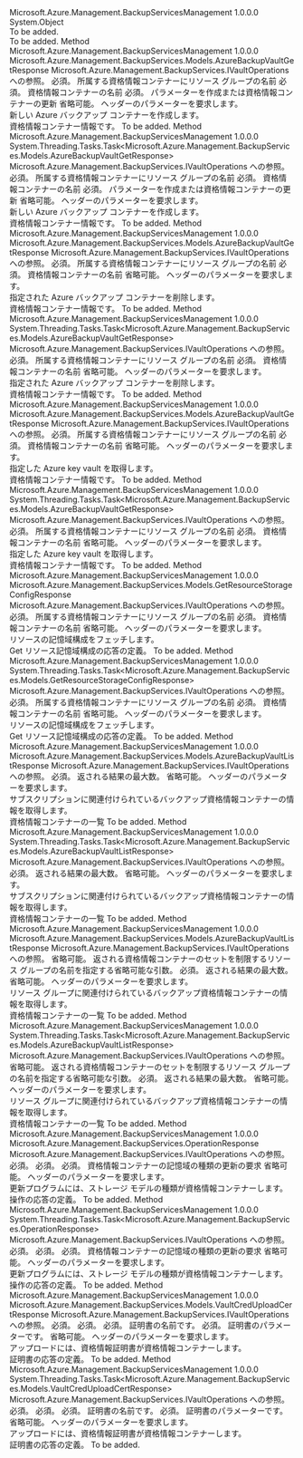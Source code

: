 <Type Name="VaultOperationsExtensions" FullName="Microsoft.Azure.Management.BackupServices.VaultOperationsExtensions">
  <TypeSignature Language="C#" Value="public static class VaultOperationsExtensions" />
  <TypeSignature Language="ILAsm" Value=".class public auto ansi abstract sealed beforefieldinit VaultOperationsExtensions extends System.Object" />
  <TypeSignature Language="DocId" Value="T:Microsoft.Azure.Management.BackupServices.VaultOperationsExtensions" />
  <TypeSignature Language="VB.NET" Value="Public Module VaultOperationsExtensions" />
  <TypeSignature Language="F#" Value="type VaultOperationsExtensions = class" />
  <AssemblyInfo>
    <AssemblyName>Microsoft.Azure.Management.BackupServicesManagement</AssemblyName>
    <AssemblyVersion>1.0.0.0</AssemblyVersion>
  </AssemblyInfo>
  <Base>
    <BaseTypeName>System.Object</BaseTypeName>
  </Base>
  <Interfaces />
  <Docs>
    <summary>To be added.</summary>
    <remarks>To be added.</remarks>
  </Docs>
  <Members>
    <Member MemberName="CreateOrUpdate">
      <MemberSignature Language="C#" Value="public static Microsoft.Azure.Management.BackupServices.Models.AzureBackupVaultGetResponse CreateOrUpdate (this Microsoft.Azure.Management.BackupServices.IVaultOperations operations, string resourceGroupName, string resourceName, Microsoft.Azure.Management.BackupServices.Models.AzureBackupVaultCreateOrUpdateParameters parameters, Microsoft.Azure.Management.BackupServices.Models.CustomRequestHeaders customRequestHeaders);" />
      <MemberSignature Language="ILAsm" Value=".method public static hidebysig class Microsoft.Azure.Management.BackupServices.Models.AzureBackupVaultGetResponse CreateOrUpdate(class Microsoft.Azure.Management.BackupServices.IVaultOperations operations, string resourceGroupName, string resourceName, class Microsoft.Azure.Management.BackupServices.Models.AzureBackupVaultCreateOrUpdateParameters parameters, class Microsoft.Azure.Management.BackupServices.Models.CustomRequestHeaders customRequestHeaders) cil managed" />
      <MemberSignature Language="DocId" Value="M:Microsoft.Azure.Management.BackupServices.VaultOperationsExtensions.CreateOrUpdate(Microsoft.Azure.Management.BackupServices.IVaultOperations,System.String,System.String,Microsoft.Azure.Management.BackupServices.Models.AzureBackupVaultCreateOrUpdateParameters,Microsoft.Azure.Management.BackupServices.Models.CustomRequestHeaders)" />
      <MemberSignature Language="F#" Value="static member CreateOrUpdate : Microsoft.Azure.Management.BackupServices.IVaultOperations * string * string * Microsoft.Azure.Management.BackupServices.Models.AzureBackupVaultCreateOrUpdateParameters * Microsoft.Azure.Management.BackupServices.Models.CustomRequestHeaders -&gt; Microsoft.Azure.Management.BackupServices.Models.AzureBackupVaultGetResponse" Usage="Microsoft.Azure.Management.BackupServices.VaultOperationsExtensions.CreateOrUpdate (operations, resourceGroupName, resourceName, parameters, customRequestHeaders)" />
      <MemberType>Method</MemberType>
      <AssemblyInfo>
        <AssemblyName>Microsoft.Azure.Management.BackupServicesManagement</AssemblyName>
        <AssemblyVersion>1.0.0.0</AssemblyVersion>
      </AssemblyInfo>
      <ReturnValue>
        <ReturnType>Microsoft.Azure.Management.BackupServices.Models.AzureBackupVaultGetResponse</ReturnType>
      </ReturnValue>
      <Parameters>
        <Parameter Name="operations" Type="Microsoft.Azure.Management.BackupServices.IVaultOperations" RefType="this" />
        <Parameter Name="resourceGroupName" Type="System.String" />
        <Parameter Name="resourceName" Type="System.String" />
        <Parameter Name="parameters" Type="Microsoft.Azure.Management.BackupServices.Models.AzureBackupVaultCreateOrUpdateParameters" />
        <Parameter Name="customRequestHeaders" Type="Microsoft.Azure.Management.BackupServices.Models.CustomRequestHeaders" />
      </Parameters>
      <Docs>
        <param name="operations">
            Microsoft.Azure.Management.BackupServices.IVaultOperations への参照。
            </param>
        <param name="resourceGroupName">
            必須。 所属する資格情報コンテナーにリソース グループの名前
            </param>
        <param name="resourceName">
            必須。 資格情報コンテナーの名前
            </param>
        <param name="parameters">
            必須。 パラメーターを作成または資格情報コンテナーの更新
            </param>
        <param name="customRequestHeaders">
            省略可能。 ヘッダーのパラメーターを要求します。
            </param>
        <summary>
            新しい Azure バックアップ コンテナーを作成します。
            </summary>
        <returns>
            資格情報コンテナー情報です。
            </returns>
        <remarks>To be added.</remarks>
      </Docs>
    </Member>
    <Member MemberName="CreateOrUpdateAsync">
      <MemberSignature Language="C#" Value="public static System.Threading.Tasks.Task&lt;Microsoft.Azure.Management.BackupServices.Models.AzureBackupVaultGetResponse&gt; CreateOrUpdateAsync (this Microsoft.Azure.Management.BackupServices.IVaultOperations operations, string resourceGroupName, string resourceName, Microsoft.Azure.Management.BackupServices.Models.AzureBackupVaultCreateOrUpdateParameters parameters, Microsoft.Azure.Management.BackupServices.Models.CustomRequestHeaders customRequestHeaders);" />
      <MemberSignature Language="ILAsm" Value=".method public static hidebysig class System.Threading.Tasks.Task`1&lt;class Microsoft.Azure.Management.BackupServices.Models.AzureBackupVaultGetResponse&gt; CreateOrUpdateAsync(class Microsoft.Azure.Management.BackupServices.IVaultOperations operations, string resourceGroupName, string resourceName, class Microsoft.Azure.Management.BackupServices.Models.AzureBackupVaultCreateOrUpdateParameters parameters, class Microsoft.Azure.Management.BackupServices.Models.CustomRequestHeaders customRequestHeaders) cil managed" />
      <MemberSignature Language="DocId" Value="M:Microsoft.Azure.Management.BackupServices.VaultOperationsExtensions.CreateOrUpdateAsync(Microsoft.Azure.Management.BackupServices.IVaultOperations,System.String,System.String,Microsoft.Azure.Management.BackupServices.Models.AzureBackupVaultCreateOrUpdateParameters,Microsoft.Azure.Management.BackupServices.Models.CustomRequestHeaders)" />
      <MemberSignature Language="F#" Value="static member CreateOrUpdateAsync : Microsoft.Azure.Management.BackupServices.IVaultOperations * string * string * Microsoft.Azure.Management.BackupServices.Models.AzureBackupVaultCreateOrUpdateParameters * Microsoft.Azure.Management.BackupServices.Models.CustomRequestHeaders -&gt; System.Threading.Tasks.Task&lt;Microsoft.Azure.Management.BackupServices.Models.AzureBackupVaultGetResponse&gt;" Usage="Microsoft.Azure.Management.BackupServices.VaultOperationsExtensions.CreateOrUpdateAsync (operations, resourceGroupName, resourceName, parameters, customRequestHeaders)" />
      <MemberType>Method</MemberType>
      <AssemblyInfo>
        <AssemblyName>Microsoft.Azure.Management.BackupServicesManagement</AssemblyName>
        <AssemblyVersion>1.0.0.0</AssemblyVersion>
      </AssemblyInfo>
      <ReturnValue>
        <ReturnType>System.Threading.Tasks.Task&lt;Microsoft.Azure.Management.BackupServices.Models.AzureBackupVaultGetResponse&gt;</ReturnType>
      </ReturnValue>
      <Parameters>
        <Parameter Name="operations" Type="Microsoft.Azure.Management.BackupServices.IVaultOperations" RefType="this" />
        <Parameter Name="resourceGroupName" Type="System.String" />
        <Parameter Name="resourceName" Type="System.String" />
        <Parameter Name="parameters" Type="Microsoft.Azure.Management.BackupServices.Models.AzureBackupVaultCreateOrUpdateParameters" />
        <Parameter Name="customRequestHeaders" Type="Microsoft.Azure.Management.BackupServices.Models.CustomRequestHeaders" />
      </Parameters>
      <Docs>
        <param name="operations">
            Microsoft.Azure.Management.BackupServices.IVaultOperations への参照。
            </param>
        <param name="resourceGroupName">
            必須。 所属する資格情報コンテナーにリソース グループの名前
            </param>
        <param name="resourceName">
            必須。 資格情報コンテナーの名前
            </param>
        <param name="parameters">
            必須。 パラメーターを作成または資格情報コンテナーの更新
            </param>
        <param name="customRequestHeaders">
            省略可能。 ヘッダーのパラメーターを要求します。
            </param>
        <summary>
            新しい Azure バックアップ コンテナーを作成します。
            </summary>
        <returns>
            資格情報コンテナー情報です。
            </returns>
        <remarks>To be added.</remarks>
      </Docs>
    </Member>
    <Member MemberName="Delete">
      <MemberSignature Language="C#" Value="public static Microsoft.Azure.Management.BackupServices.Models.AzureBackupVaultGetResponse Delete (this Microsoft.Azure.Management.BackupServices.IVaultOperations operations, string resourceGroupName, string resourceName, Microsoft.Azure.Management.BackupServices.Models.CustomRequestHeaders customRequestHeaders);" />
      <MemberSignature Language="ILAsm" Value=".method public static hidebysig class Microsoft.Azure.Management.BackupServices.Models.AzureBackupVaultGetResponse Delete(class Microsoft.Azure.Management.BackupServices.IVaultOperations operations, string resourceGroupName, string resourceName, class Microsoft.Azure.Management.BackupServices.Models.CustomRequestHeaders customRequestHeaders) cil managed" />
      <MemberSignature Language="DocId" Value="M:Microsoft.Azure.Management.BackupServices.VaultOperationsExtensions.Delete(Microsoft.Azure.Management.BackupServices.IVaultOperations,System.String,System.String,Microsoft.Azure.Management.BackupServices.Models.CustomRequestHeaders)" />
      <MemberSignature Language="F#" Value="static member Delete : Microsoft.Azure.Management.BackupServices.IVaultOperations * string * string * Microsoft.Azure.Management.BackupServices.Models.CustomRequestHeaders -&gt; Microsoft.Azure.Management.BackupServices.Models.AzureBackupVaultGetResponse" Usage="Microsoft.Azure.Management.BackupServices.VaultOperationsExtensions.Delete (operations, resourceGroupName, resourceName, customRequestHeaders)" />
      <MemberType>Method</MemberType>
      <AssemblyInfo>
        <AssemblyName>Microsoft.Azure.Management.BackupServicesManagement</AssemblyName>
        <AssemblyVersion>1.0.0.0</AssemblyVersion>
      </AssemblyInfo>
      <ReturnValue>
        <ReturnType>Microsoft.Azure.Management.BackupServices.Models.AzureBackupVaultGetResponse</ReturnType>
      </ReturnValue>
      <Parameters>
        <Parameter Name="operations" Type="Microsoft.Azure.Management.BackupServices.IVaultOperations" RefType="this" />
        <Parameter Name="resourceGroupName" Type="System.String" />
        <Parameter Name="resourceName" Type="System.String" />
        <Parameter Name="customRequestHeaders" Type="Microsoft.Azure.Management.BackupServices.Models.CustomRequestHeaders" />
      </Parameters>
      <Docs>
        <param name="operations">
            Microsoft.Azure.Management.BackupServices.IVaultOperations への参照。
            </param>
        <param name="resourceGroupName">
            必須。 所属する資格情報コンテナーにリソース グループの名前
            </param>
        <param name="resourceName">
            必須。 資格情報コンテナーの名前
            </param>
        <param name="customRequestHeaders">
            省略可能。 ヘッダーのパラメーターを要求します。
            </param>
        <summary>
            指定された Azure バックアップ コンテナーを削除します。
            </summary>
        <returns>
            資格情報コンテナー情報です。
            </returns>
        <remarks>To be added.</remarks>
      </Docs>
    </Member>
    <Member MemberName="DeleteAsync">
      <MemberSignature Language="C#" Value="public static System.Threading.Tasks.Task&lt;Microsoft.Azure.Management.BackupServices.Models.AzureBackupVaultGetResponse&gt; DeleteAsync (this Microsoft.Azure.Management.BackupServices.IVaultOperations operations, string resourceGroupName, string resourceName, Microsoft.Azure.Management.BackupServices.Models.CustomRequestHeaders customRequestHeaders);" />
      <MemberSignature Language="ILAsm" Value=".method public static hidebysig class System.Threading.Tasks.Task`1&lt;class Microsoft.Azure.Management.BackupServices.Models.AzureBackupVaultGetResponse&gt; DeleteAsync(class Microsoft.Azure.Management.BackupServices.IVaultOperations operations, string resourceGroupName, string resourceName, class Microsoft.Azure.Management.BackupServices.Models.CustomRequestHeaders customRequestHeaders) cil managed" />
      <MemberSignature Language="DocId" Value="M:Microsoft.Azure.Management.BackupServices.VaultOperationsExtensions.DeleteAsync(Microsoft.Azure.Management.BackupServices.IVaultOperations,System.String,System.String,Microsoft.Azure.Management.BackupServices.Models.CustomRequestHeaders)" />
      <MemberSignature Language="F#" Value="static member DeleteAsync : Microsoft.Azure.Management.BackupServices.IVaultOperations * string * string * Microsoft.Azure.Management.BackupServices.Models.CustomRequestHeaders -&gt; System.Threading.Tasks.Task&lt;Microsoft.Azure.Management.BackupServices.Models.AzureBackupVaultGetResponse&gt;" Usage="Microsoft.Azure.Management.BackupServices.VaultOperationsExtensions.DeleteAsync (operations, resourceGroupName, resourceName, customRequestHeaders)" />
      <MemberType>Method</MemberType>
      <AssemblyInfo>
        <AssemblyName>Microsoft.Azure.Management.BackupServicesManagement</AssemblyName>
        <AssemblyVersion>1.0.0.0</AssemblyVersion>
      </AssemblyInfo>
      <ReturnValue>
        <ReturnType>System.Threading.Tasks.Task&lt;Microsoft.Azure.Management.BackupServices.Models.AzureBackupVaultGetResponse&gt;</ReturnType>
      </ReturnValue>
      <Parameters>
        <Parameter Name="operations" Type="Microsoft.Azure.Management.BackupServices.IVaultOperations" RefType="this" />
        <Parameter Name="resourceGroupName" Type="System.String" />
        <Parameter Name="resourceName" Type="System.String" />
        <Parameter Name="customRequestHeaders" Type="Microsoft.Azure.Management.BackupServices.Models.CustomRequestHeaders" />
      </Parameters>
      <Docs>
        <param name="operations">
            Microsoft.Azure.Management.BackupServices.IVaultOperations への参照。
            </param>
        <param name="resourceGroupName">
            必須。 所属する資格情報コンテナーにリソース グループの名前
            </param>
        <param name="resourceName">
            必須。 資格情報コンテナーの名前
            </param>
        <param name="customRequestHeaders">
            省略可能。 ヘッダーのパラメーターを要求します。
            </param>
        <summary>
            指定された Azure バックアップ コンテナーを削除します。
            </summary>
        <returns>
            資格情報コンテナー情報です。
            </returns>
        <remarks>To be added.</remarks>
      </Docs>
    </Member>
    <Member MemberName="Get">
      <MemberSignature Language="C#" Value="public static Microsoft.Azure.Management.BackupServices.Models.AzureBackupVaultGetResponse Get (this Microsoft.Azure.Management.BackupServices.IVaultOperations operations, string resourceGroupName, string resourceName, Microsoft.Azure.Management.BackupServices.Models.CustomRequestHeaders customRequestHeaders);" />
      <MemberSignature Language="ILAsm" Value=".method public static hidebysig class Microsoft.Azure.Management.BackupServices.Models.AzureBackupVaultGetResponse Get(class Microsoft.Azure.Management.BackupServices.IVaultOperations operations, string resourceGroupName, string resourceName, class Microsoft.Azure.Management.BackupServices.Models.CustomRequestHeaders customRequestHeaders) cil managed" />
      <MemberSignature Language="DocId" Value="M:Microsoft.Azure.Management.BackupServices.VaultOperationsExtensions.Get(Microsoft.Azure.Management.BackupServices.IVaultOperations,System.String,System.String,Microsoft.Azure.Management.BackupServices.Models.CustomRequestHeaders)" />
      <MemberSignature Language="F#" Value="static member Get : Microsoft.Azure.Management.BackupServices.IVaultOperations * string * string * Microsoft.Azure.Management.BackupServices.Models.CustomRequestHeaders -&gt; Microsoft.Azure.Management.BackupServices.Models.AzureBackupVaultGetResponse" Usage="Microsoft.Azure.Management.BackupServices.VaultOperationsExtensions.Get (operations, resourceGroupName, resourceName, customRequestHeaders)" />
      <MemberType>Method</MemberType>
      <AssemblyInfo>
        <AssemblyName>Microsoft.Azure.Management.BackupServicesManagement</AssemblyName>
        <AssemblyVersion>1.0.0.0</AssemblyVersion>
      </AssemblyInfo>
      <ReturnValue>
        <ReturnType>Microsoft.Azure.Management.BackupServices.Models.AzureBackupVaultGetResponse</ReturnType>
      </ReturnValue>
      <Parameters>
        <Parameter Name="operations" Type="Microsoft.Azure.Management.BackupServices.IVaultOperations" RefType="this" />
        <Parameter Name="resourceGroupName" Type="System.String" />
        <Parameter Name="resourceName" Type="System.String" />
        <Parameter Name="customRequestHeaders" Type="Microsoft.Azure.Management.BackupServices.Models.CustomRequestHeaders" />
      </Parameters>
      <Docs>
        <param name="operations">
            Microsoft.Azure.Management.BackupServices.IVaultOperations への参照。
            </param>
        <param name="resourceGroupName">
            必須。 所属する資格情報コンテナーにリソース グループの名前
            </param>
        <param name="resourceName">
            必須。 資格情報コンテナーの名前
            </param>
        <param name="customRequestHeaders">
            省略可能。 ヘッダーのパラメーターを要求します。
            </param>
        <summary>
            指定した Azure key vault を取得します。
            </summary>
        <returns>
            資格情報コンテナー情報です。
            </returns>
        <remarks>To be added.</remarks>
      </Docs>
    </Member>
    <Member MemberName="GetAsync">
      <MemberSignature Language="C#" Value="public static System.Threading.Tasks.Task&lt;Microsoft.Azure.Management.BackupServices.Models.AzureBackupVaultGetResponse&gt; GetAsync (this Microsoft.Azure.Management.BackupServices.IVaultOperations operations, string resourceGroupName, string resourceName, Microsoft.Azure.Management.BackupServices.Models.CustomRequestHeaders customRequestHeaders);" />
      <MemberSignature Language="ILAsm" Value=".method public static hidebysig class System.Threading.Tasks.Task`1&lt;class Microsoft.Azure.Management.BackupServices.Models.AzureBackupVaultGetResponse&gt; GetAsync(class Microsoft.Azure.Management.BackupServices.IVaultOperations operations, string resourceGroupName, string resourceName, class Microsoft.Azure.Management.BackupServices.Models.CustomRequestHeaders customRequestHeaders) cil managed" />
      <MemberSignature Language="DocId" Value="M:Microsoft.Azure.Management.BackupServices.VaultOperationsExtensions.GetAsync(Microsoft.Azure.Management.BackupServices.IVaultOperations,System.String,System.String,Microsoft.Azure.Management.BackupServices.Models.CustomRequestHeaders)" />
      <MemberSignature Language="F#" Value="static member GetAsync : Microsoft.Azure.Management.BackupServices.IVaultOperations * string * string * Microsoft.Azure.Management.BackupServices.Models.CustomRequestHeaders -&gt; System.Threading.Tasks.Task&lt;Microsoft.Azure.Management.BackupServices.Models.AzureBackupVaultGetResponse&gt;" Usage="Microsoft.Azure.Management.BackupServices.VaultOperationsExtensions.GetAsync (operations, resourceGroupName, resourceName, customRequestHeaders)" />
      <MemberType>Method</MemberType>
      <AssemblyInfo>
        <AssemblyName>Microsoft.Azure.Management.BackupServicesManagement</AssemblyName>
        <AssemblyVersion>1.0.0.0</AssemblyVersion>
      </AssemblyInfo>
      <ReturnValue>
        <ReturnType>System.Threading.Tasks.Task&lt;Microsoft.Azure.Management.BackupServices.Models.AzureBackupVaultGetResponse&gt;</ReturnType>
      </ReturnValue>
      <Parameters>
        <Parameter Name="operations" Type="Microsoft.Azure.Management.BackupServices.IVaultOperations" RefType="this" />
        <Parameter Name="resourceGroupName" Type="System.String" />
        <Parameter Name="resourceName" Type="System.String" />
        <Parameter Name="customRequestHeaders" Type="Microsoft.Azure.Management.BackupServices.Models.CustomRequestHeaders" />
      </Parameters>
      <Docs>
        <param name="operations">
            Microsoft.Azure.Management.BackupServices.IVaultOperations への参照。
            </param>
        <param name="resourceGroupName">
            必須。 所属する資格情報コンテナーにリソース グループの名前
            </param>
        <param name="resourceName">
            必須。 資格情報コンテナーの名前
            </param>
        <param name="customRequestHeaders">
            省略可能。 ヘッダーのパラメーターを要求します。
            </param>
        <summary>
            指定した Azure key vault を取得します。
            </summary>
        <returns>
            資格情報コンテナー情報です。
            </returns>
        <remarks>To be added.</remarks>
      </Docs>
    </Member>
    <Member MemberName="GetResourceStorageConfig">
      <MemberSignature Language="C#" Value="public static Microsoft.Azure.Management.BackupServices.Models.GetResourceStorageConfigResponse GetResourceStorageConfig (this Microsoft.Azure.Management.BackupServices.IVaultOperations operations, string resourceGroupName, string resourceName, Microsoft.Azure.Management.BackupServices.Models.CustomRequestHeaders customRequestHeaders);" />
      <MemberSignature Language="ILAsm" Value=".method public static hidebysig class Microsoft.Azure.Management.BackupServices.Models.GetResourceStorageConfigResponse GetResourceStorageConfig(class Microsoft.Azure.Management.BackupServices.IVaultOperations operations, string resourceGroupName, string resourceName, class Microsoft.Azure.Management.BackupServices.Models.CustomRequestHeaders customRequestHeaders) cil managed" />
      <MemberSignature Language="DocId" Value="M:Microsoft.Azure.Management.BackupServices.VaultOperationsExtensions.GetResourceStorageConfig(Microsoft.Azure.Management.BackupServices.IVaultOperations,System.String,System.String,Microsoft.Azure.Management.BackupServices.Models.CustomRequestHeaders)" />
      <MemberSignature Language="F#" Value="static member GetResourceStorageConfig : Microsoft.Azure.Management.BackupServices.IVaultOperations * string * string * Microsoft.Azure.Management.BackupServices.Models.CustomRequestHeaders -&gt; Microsoft.Azure.Management.BackupServices.Models.GetResourceStorageConfigResponse" Usage="Microsoft.Azure.Management.BackupServices.VaultOperationsExtensions.GetResourceStorageConfig (operations, resourceGroupName, resourceName, customRequestHeaders)" />
      <MemberType>Method</MemberType>
      <AssemblyInfo>
        <AssemblyName>Microsoft.Azure.Management.BackupServicesManagement</AssemblyName>
        <AssemblyVersion>1.0.0.0</AssemblyVersion>
      </AssemblyInfo>
      <ReturnValue>
        <ReturnType>Microsoft.Azure.Management.BackupServices.Models.GetResourceStorageConfigResponse</ReturnType>
      </ReturnValue>
      <Parameters>
        <Parameter Name="operations" Type="Microsoft.Azure.Management.BackupServices.IVaultOperations" RefType="this" />
        <Parameter Name="resourceGroupName" Type="System.String" />
        <Parameter Name="resourceName" Type="System.String" />
        <Parameter Name="customRequestHeaders" Type="Microsoft.Azure.Management.BackupServices.Models.CustomRequestHeaders" />
      </Parameters>
      <Docs>
        <param name="operations">
            Microsoft.Azure.Management.BackupServices.IVaultOperations への参照。
            </param>
        <param name="resourceGroupName">
            必須。 所属する資格情報コンテナーにリソース グループの名前
            </param>
        <param name="resourceName">
            必須。 資格情報コンテナーの名前
            </param>
        <param name="customRequestHeaders">
            省略可能。 ヘッダーのパラメーターを要求します。
            </param>
        <summary>
            リソースの記憶域構成をフェッチします。
            </summary>
        <returns>
            Get リソース記憶域構成の応答の定義。
            </returns>
        <remarks>To be added.</remarks>
      </Docs>
    </Member>
    <Member MemberName="GetResourceStorageConfigAsync">
      <MemberSignature Language="C#" Value="public static System.Threading.Tasks.Task&lt;Microsoft.Azure.Management.BackupServices.Models.GetResourceStorageConfigResponse&gt; GetResourceStorageConfigAsync (this Microsoft.Azure.Management.BackupServices.IVaultOperations operations, string resourceGroupName, string resourceName, Microsoft.Azure.Management.BackupServices.Models.CustomRequestHeaders customRequestHeaders);" />
      <MemberSignature Language="ILAsm" Value=".method public static hidebysig class System.Threading.Tasks.Task`1&lt;class Microsoft.Azure.Management.BackupServices.Models.GetResourceStorageConfigResponse&gt; GetResourceStorageConfigAsync(class Microsoft.Azure.Management.BackupServices.IVaultOperations operations, string resourceGroupName, string resourceName, class Microsoft.Azure.Management.BackupServices.Models.CustomRequestHeaders customRequestHeaders) cil managed" />
      <MemberSignature Language="DocId" Value="M:Microsoft.Azure.Management.BackupServices.VaultOperationsExtensions.GetResourceStorageConfigAsync(Microsoft.Azure.Management.BackupServices.IVaultOperations,System.String,System.String,Microsoft.Azure.Management.BackupServices.Models.CustomRequestHeaders)" />
      <MemberSignature Language="F#" Value="static member GetResourceStorageConfigAsync : Microsoft.Azure.Management.BackupServices.IVaultOperations * string * string * Microsoft.Azure.Management.BackupServices.Models.CustomRequestHeaders -&gt; System.Threading.Tasks.Task&lt;Microsoft.Azure.Management.BackupServices.Models.GetResourceStorageConfigResponse&gt;" Usage="Microsoft.Azure.Management.BackupServices.VaultOperationsExtensions.GetResourceStorageConfigAsync (operations, resourceGroupName, resourceName, customRequestHeaders)" />
      <MemberType>Method</MemberType>
      <AssemblyInfo>
        <AssemblyName>Microsoft.Azure.Management.BackupServicesManagement</AssemblyName>
        <AssemblyVersion>1.0.0.0</AssemblyVersion>
      </AssemblyInfo>
      <ReturnValue>
        <ReturnType>System.Threading.Tasks.Task&lt;Microsoft.Azure.Management.BackupServices.Models.GetResourceStorageConfigResponse&gt;</ReturnType>
      </ReturnValue>
      <Parameters>
        <Parameter Name="operations" Type="Microsoft.Azure.Management.BackupServices.IVaultOperations" RefType="this" />
        <Parameter Name="resourceGroupName" Type="System.String" />
        <Parameter Name="resourceName" Type="System.String" />
        <Parameter Name="customRequestHeaders" Type="Microsoft.Azure.Management.BackupServices.Models.CustomRequestHeaders" />
      </Parameters>
      <Docs>
        <param name="operations">
            Microsoft.Azure.Management.BackupServices.IVaultOperations への参照。
            </param>
        <param name="resourceGroupName">
            必須。 所属する資格情報コンテナーにリソース グループの名前
            </param>
        <param name="resourceName">
            必須。 資格情報コンテナーの名前
            </param>
        <param name="customRequestHeaders">
            省略可能。 ヘッダーのパラメーターを要求します。
            </param>
        <summary>
            リソースの記憶域構成をフェッチします。
            </summary>
        <returns>
            Get リソース記憶域構成の応答の定義。
            </returns>
        <remarks>To be added.</remarks>
      </Docs>
    </Member>
    <Member MemberName="List">
      <MemberSignature Language="C#" Value="public static Microsoft.Azure.Management.BackupServices.Models.AzureBackupVaultListResponse List (this Microsoft.Azure.Management.BackupServices.IVaultOperations operations, int top, Microsoft.Azure.Management.BackupServices.Models.CustomRequestHeaders customRequestHeaders);" />
      <MemberSignature Language="ILAsm" Value=".method public static hidebysig class Microsoft.Azure.Management.BackupServices.Models.AzureBackupVaultListResponse List(class Microsoft.Azure.Management.BackupServices.IVaultOperations operations, int32 top, class Microsoft.Azure.Management.BackupServices.Models.CustomRequestHeaders customRequestHeaders) cil managed" />
      <MemberSignature Language="DocId" Value="M:Microsoft.Azure.Management.BackupServices.VaultOperationsExtensions.List(Microsoft.Azure.Management.BackupServices.IVaultOperations,System.Int32,Microsoft.Azure.Management.BackupServices.Models.CustomRequestHeaders)" />
      <MemberSignature Language="F#" Value="static member List : Microsoft.Azure.Management.BackupServices.IVaultOperations * int * Microsoft.Azure.Management.BackupServices.Models.CustomRequestHeaders -&gt; Microsoft.Azure.Management.BackupServices.Models.AzureBackupVaultListResponse" Usage="Microsoft.Azure.Management.BackupServices.VaultOperationsExtensions.List (operations, top, customRequestHeaders)" />
      <MemberType>Method</MemberType>
      <AssemblyInfo>
        <AssemblyName>Microsoft.Azure.Management.BackupServicesManagement</AssemblyName>
        <AssemblyVersion>1.0.0.0</AssemblyVersion>
      </AssemblyInfo>
      <ReturnValue>
        <ReturnType>Microsoft.Azure.Management.BackupServices.Models.AzureBackupVaultListResponse</ReturnType>
      </ReturnValue>
      <Parameters>
        <Parameter Name="operations" Type="Microsoft.Azure.Management.BackupServices.IVaultOperations" RefType="this" />
        <Parameter Name="top" Type="System.Int32" />
        <Parameter Name="customRequestHeaders" Type="Microsoft.Azure.Management.BackupServices.Models.CustomRequestHeaders" />
      </Parameters>
      <Docs>
        <param name="operations">
            Microsoft.Azure.Management.BackupServices.IVaultOperations への参照。
            </param>
        <param name="top">
            必須。 返される結果の最大数。
            </param>
        <param name="customRequestHeaders">
            省略可能。 ヘッダーのパラメーターを要求します。
            </param>
        <summary>
            サブスクリプションに関連付けられているバックアップ資格情報コンテナーの情報を取得します。
            </summary>
        <returns>
            資格情報コンテナーの一覧
            </returns>
        <remarks>To be added.</remarks>
      </Docs>
    </Member>
    <Member MemberName="ListAsync">
      <MemberSignature Language="C#" Value="public static System.Threading.Tasks.Task&lt;Microsoft.Azure.Management.BackupServices.Models.AzureBackupVaultListResponse&gt; ListAsync (this Microsoft.Azure.Management.BackupServices.IVaultOperations operations, int top, Microsoft.Azure.Management.BackupServices.Models.CustomRequestHeaders customRequestHeaders);" />
      <MemberSignature Language="ILAsm" Value=".method public static hidebysig class System.Threading.Tasks.Task`1&lt;class Microsoft.Azure.Management.BackupServices.Models.AzureBackupVaultListResponse&gt; ListAsync(class Microsoft.Azure.Management.BackupServices.IVaultOperations operations, int32 top, class Microsoft.Azure.Management.BackupServices.Models.CustomRequestHeaders customRequestHeaders) cil managed" />
      <MemberSignature Language="DocId" Value="M:Microsoft.Azure.Management.BackupServices.VaultOperationsExtensions.ListAsync(Microsoft.Azure.Management.BackupServices.IVaultOperations,System.Int32,Microsoft.Azure.Management.BackupServices.Models.CustomRequestHeaders)" />
      <MemberSignature Language="F#" Value="static member ListAsync : Microsoft.Azure.Management.BackupServices.IVaultOperations * int * Microsoft.Azure.Management.BackupServices.Models.CustomRequestHeaders -&gt; System.Threading.Tasks.Task&lt;Microsoft.Azure.Management.BackupServices.Models.AzureBackupVaultListResponse&gt;" Usage="Microsoft.Azure.Management.BackupServices.VaultOperationsExtensions.ListAsync (operations, top, customRequestHeaders)" />
      <MemberType>Method</MemberType>
      <AssemblyInfo>
        <AssemblyName>Microsoft.Azure.Management.BackupServicesManagement</AssemblyName>
        <AssemblyVersion>1.0.0.0</AssemblyVersion>
      </AssemblyInfo>
      <ReturnValue>
        <ReturnType>System.Threading.Tasks.Task&lt;Microsoft.Azure.Management.BackupServices.Models.AzureBackupVaultListResponse&gt;</ReturnType>
      </ReturnValue>
      <Parameters>
        <Parameter Name="operations" Type="Microsoft.Azure.Management.BackupServices.IVaultOperations" RefType="this" />
        <Parameter Name="top" Type="System.Int32" />
        <Parameter Name="customRequestHeaders" Type="Microsoft.Azure.Management.BackupServices.Models.CustomRequestHeaders" />
      </Parameters>
      <Docs>
        <param name="operations">
            Microsoft.Azure.Management.BackupServices.IVaultOperations への参照。
            </param>
        <param name="top">
            必須。 返される結果の最大数。
            </param>
        <param name="customRequestHeaders">
            省略可能。 ヘッダーのパラメーターを要求します。
            </param>
        <summary>
            サブスクリプションに関連付けられているバックアップ資格情報コンテナーの情報を取得します。
            </summary>
        <returns>
            資格情報コンテナーの一覧
            </returns>
        <remarks>To be added.</remarks>
      </Docs>
    </Member>
    <Member MemberName="ListByResourceGroup">
      <MemberSignature Language="C#" Value="public static Microsoft.Azure.Management.BackupServices.Models.AzureBackupVaultListResponse ListByResourceGroup (this Microsoft.Azure.Management.BackupServices.IVaultOperations operations, string resourceGroupName, int top, Microsoft.Azure.Management.BackupServices.Models.CustomRequestHeaders customRequestHeaders);" />
      <MemberSignature Language="ILAsm" Value=".method public static hidebysig class Microsoft.Azure.Management.BackupServices.Models.AzureBackupVaultListResponse ListByResourceGroup(class Microsoft.Azure.Management.BackupServices.IVaultOperations operations, string resourceGroupName, int32 top, class Microsoft.Azure.Management.BackupServices.Models.CustomRequestHeaders customRequestHeaders) cil managed" />
      <MemberSignature Language="DocId" Value="M:Microsoft.Azure.Management.BackupServices.VaultOperationsExtensions.ListByResourceGroup(Microsoft.Azure.Management.BackupServices.IVaultOperations,System.String,System.Int32,Microsoft.Azure.Management.BackupServices.Models.CustomRequestHeaders)" />
      <MemberSignature Language="F#" Value="static member ListByResourceGroup : Microsoft.Azure.Management.BackupServices.IVaultOperations * string * int * Microsoft.Azure.Management.BackupServices.Models.CustomRequestHeaders -&gt; Microsoft.Azure.Management.BackupServices.Models.AzureBackupVaultListResponse" Usage="Microsoft.Azure.Management.BackupServices.VaultOperationsExtensions.ListByResourceGroup (operations, resourceGroupName, top, customRequestHeaders)" />
      <MemberType>Method</MemberType>
      <AssemblyInfo>
        <AssemblyName>Microsoft.Azure.Management.BackupServicesManagement</AssemblyName>
        <AssemblyVersion>1.0.0.0</AssemblyVersion>
      </AssemblyInfo>
      <ReturnValue>
        <ReturnType>Microsoft.Azure.Management.BackupServices.Models.AzureBackupVaultListResponse</ReturnType>
      </ReturnValue>
      <Parameters>
        <Parameter Name="operations" Type="Microsoft.Azure.Management.BackupServices.IVaultOperations" RefType="this" />
        <Parameter Name="resourceGroupName" Type="System.String" />
        <Parameter Name="top" Type="System.Int32" />
        <Parameter Name="customRequestHeaders" Type="Microsoft.Azure.Management.BackupServices.Models.CustomRequestHeaders" />
      </Parameters>
      <Docs>
        <param name="operations">
            Microsoft.Azure.Management.BackupServices.IVaultOperations への参照。
            </param>
        <param name="resourceGroupName">
            省略可能。 返される資格情報コンテナーのセットを制限するリソース グループの名前を指定する省略可能な引数。
            </param>
        <param name="top">
            必須。 返される結果の最大数。
            </param>
        <param name="customRequestHeaders">
            省略可能。 ヘッダーのパラメーターを要求します。
            </param>
        <summary>
            リソース グループに関連付けられているバックアップ資格情報コンテナーの情報を取得します。
            </summary>
        <returns>
            資格情報コンテナーの一覧
            </returns>
        <remarks>To be added.</remarks>
      </Docs>
    </Member>
    <Member MemberName="ListByResourceGroupAsync">
      <MemberSignature Language="C#" Value="public static System.Threading.Tasks.Task&lt;Microsoft.Azure.Management.BackupServices.Models.AzureBackupVaultListResponse&gt; ListByResourceGroupAsync (this Microsoft.Azure.Management.BackupServices.IVaultOperations operations, string resourceGroupName, int top, Microsoft.Azure.Management.BackupServices.Models.CustomRequestHeaders customRequestHeaders);" />
      <MemberSignature Language="ILAsm" Value=".method public static hidebysig class System.Threading.Tasks.Task`1&lt;class Microsoft.Azure.Management.BackupServices.Models.AzureBackupVaultListResponse&gt; ListByResourceGroupAsync(class Microsoft.Azure.Management.BackupServices.IVaultOperations operations, string resourceGroupName, int32 top, class Microsoft.Azure.Management.BackupServices.Models.CustomRequestHeaders customRequestHeaders) cil managed" />
      <MemberSignature Language="DocId" Value="M:Microsoft.Azure.Management.BackupServices.VaultOperationsExtensions.ListByResourceGroupAsync(Microsoft.Azure.Management.BackupServices.IVaultOperations,System.String,System.Int32,Microsoft.Azure.Management.BackupServices.Models.CustomRequestHeaders)" />
      <MemberSignature Language="F#" Value="static member ListByResourceGroupAsync : Microsoft.Azure.Management.BackupServices.IVaultOperations * string * int * Microsoft.Azure.Management.BackupServices.Models.CustomRequestHeaders -&gt; System.Threading.Tasks.Task&lt;Microsoft.Azure.Management.BackupServices.Models.AzureBackupVaultListResponse&gt;" Usage="Microsoft.Azure.Management.BackupServices.VaultOperationsExtensions.ListByResourceGroupAsync (operations, resourceGroupName, top, customRequestHeaders)" />
      <MemberType>Method</MemberType>
      <AssemblyInfo>
        <AssemblyName>Microsoft.Azure.Management.BackupServicesManagement</AssemblyName>
        <AssemblyVersion>1.0.0.0</AssemblyVersion>
      </AssemblyInfo>
      <ReturnValue>
        <ReturnType>System.Threading.Tasks.Task&lt;Microsoft.Azure.Management.BackupServices.Models.AzureBackupVaultListResponse&gt;</ReturnType>
      </ReturnValue>
      <Parameters>
        <Parameter Name="operations" Type="Microsoft.Azure.Management.BackupServices.IVaultOperations" RefType="this" />
        <Parameter Name="resourceGroupName" Type="System.String" />
        <Parameter Name="top" Type="System.Int32" />
        <Parameter Name="customRequestHeaders" Type="Microsoft.Azure.Management.BackupServices.Models.CustomRequestHeaders" />
      </Parameters>
      <Docs>
        <param name="operations">
            Microsoft.Azure.Management.BackupServices.IVaultOperations への参照。
            </param>
        <param name="resourceGroupName">
            省略可能。 返される資格情報コンテナーのセットを制限するリソース グループの名前を指定する省略可能な引数。
            </param>
        <param name="top">
            必須。 返される結果の最大数。
            </param>
        <param name="customRequestHeaders">
            省略可能。 ヘッダーのパラメーターを要求します。
            </param>
        <summary>
            リソース グループに関連付けられているバックアップ資格情報コンテナーの情報を取得します。
            </summary>
        <returns>
            資格情報コンテナーの一覧
            </returns>
        <remarks>To be added.</remarks>
      </Docs>
    </Member>
    <Member MemberName="UpdateStorageType">
      <MemberSignature Language="C#" Value="public static Microsoft.Azure.Management.BackupServices.OperationResponse UpdateStorageType (this Microsoft.Azure.Management.BackupServices.IVaultOperations operations, string resourceGroupName, string resourceName, Microsoft.Azure.Management.BackupServices.Models.UpdateVaultStorageTypeRequest updateVaultStorageTypeRequest, Microsoft.Azure.Management.BackupServices.Models.CustomRequestHeaders customRequestHeaders);" />
      <MemberSignature Language="ILAsm" Value=".method public static hidebysig class Microsoft.Azure.Management.BackupServices.OperationResponse UpdateStorageType(class Microsoft.Azure.Management.BackupServices.IVaultOperations operations, string resourceGroupName, string resourceName, class Microsoft.Azure.Management.BackupServices.Models.UpdateVaultStorageTypeRequest updateVaultStorageTypeRequest, class Microsoft.Azure.Management.BackupServices.Models.CustomRequestHeaders customRequestHeaders) cil managed" />
      <MemberSignature Language="DocId" Value="M:Microsoft.Azure.Management.BackupServices.VaultOperationsExtensions.UpdateStorageType(Microsoft.Azure.Management.BackupServices.IVaultOperations,System.String,System.String,Microsoft.Azure.Management.BackupServices.Models.UpdateVaultStorageTypeRequest,Microsoft.Azure.Management.BackupServices.Models.CustomRequestHeaders)" />
      <MemberSignature Language="F#" Value="static member UpdateStorageType : Microsoft.Azure.Management.BackupServices.IVaultOperations * string * string * Microsoft.Azure.Management.BackupServices.Models.UpdateVaultStorageTypeRequest * Microsoft.Azure.Management.BackupServices.Models.CustomRequestHeaders -&gt; Microsoft.Azure.Management.BackupServices.OperationResponse" Usage="Microsoft.Azure.Management.BackupServices.VaultOperationsExtensions.UpdateStorageType (operations, resourceGroupName, resourceName, updateVaultStorageTypeRequest, customRequestHeaders)" />
      <MemberType>Method</MemberType>
      <AssemblyInfo>
        <AssemblyName>Microsoft.Azure.Management.BackupServicesManagement</AssemblyName>
        <AssemblyVersion>1.0.0.0</AssemblyVersion>
      </AssemblyInfo>
      <ReturnValue>
        <ReturnType>Microsoft.Azure.Management.BackupServices.OperationResponse</ReturnType>
      </ReturnValue>
      <Parameters>
        <Parameter Name="operations" Type="Microsoft.Azure.Management.BackupServices.IVaultOperations" RefType="this" />
        <Parameter Name="resourceGroupName" Type="System.String" />
        <Parameter Name="resourceName" Type="System.String" />
        <Parameter Name="updateVaultStorageTypeRequest" Type="Microsoft.Azure.Management.BackupServices.Models.UpdateVaultStorageTypeRequest" />
        <Parameter Name="customRequestHeaders" Type="Microsoft.Azure.Management.BackupServices.Models.CustomRequestHeaders" />
      </Parameters>
      <Docs>
        <param name="operations">
            Microsoft.Azure.Management.BackupServices.IVaultOperations への参照。
            </param>
        <param name="resourceGroupName">
            必須。
            </param>
        <param name="resourceName">
            必須。
            </param>
        <param name="updateVaultStorageTypeRequest">
            必須。 資格情報コンテナーの記憶域の種類の更新の要求
            </param>
        <param name="customRequestHeaders">
            省略可能。 ヘッダーのパラメーターを要求します。
            </param>
        <summary>
            更新プログラムには、ストレージ モデルの種類が資格情報コンテナーします。
            </summary>
        <returns>
            操作の応答の定義。
            </returns>
        <remarks>To be added.</remarks>
      </Docs>
    </Member>
    <Member MemberName="UpdateStorageTypeAsync">
      <MemberSignature Language="C#" Value="public static System.Threading.Tasks.Task&lt;Microsoft.Azure.Management.BackupServices.OperationResponse&gt; UpdateStorageTypeAsync (this Microsoft.Azure.Management.BackupServices.IVaultOperations operations, string resourceGroupName, string resourceName, Microsoft.Azure.Management.BackupServices.Models.UpdateVaultStorageTypeRequest updateVaultStorageTypeRequest, Microsoft.Azure.Management.BackupServices.Models.CustomRequestHeaders customRequestHeaders);" />
      <MemberSignature Language="ILAsm" Value=".method public static hidebysig class System.Threading.Tasks.Task`1&lt;class Microsoft.Azure.Management.BackupServices.OperationResponse&gt; UpdateStorageTypeAsync(class Microsoft.Azure.Management.BackupServices.IVaultOperations operations, string resourceGroupName, string resourceName, class Microsoft.Azure.Management.BackupServices.Models.UpdateVaultStorageTypeRequest updateVaultStorageTypeRequest, class Microsoft.Azure.Management.BackupServices.Models.CustomRequestHeaders customRequestHeaders) cil managed" />
      <MemberSignature Language="DocId" Value="M:Microsoft.Azure.Management.BackupServices.VaultOperationsExtensions.UpdateStorageTypeAsync(Microsoft.Azure.Management.BackupServices.IVaultOperations,System.String,System.String,Microsoft.Azure.Management.BackupServices.Models.UpdateVaultStorageTypeRequest,Microsoft.Azure.Management.BackupServices.Models.CustomRequestHeaders)" />
      <MemberSignature Language="F#" Value="static member UpdateStorageTypeAsync : Microsoft.Azure.Management.BackupServices.IVaultOperations * string * string * Microsoft.Azure.Management.BackupServices.Models.UpdateVaultStorageTypeRequest * Microsoft.Azure.Management.BackupServices.Models.CustomRequestHeaders -&gt; System.Threading.Tasks.Task&lt;Microsoft.Azure.Management.BackupServices.OperationResponse&gt;" Usage="Microsoft.Azure.Management.BackupServices.VaultOperationsExtensions.UpdateStorageTypeAsync (operations, resourceGroupName, resourceName, updateVaultStorageTypeRequest, customRequestHeaders)" />
      <MemberType>Method</MemberType>
      <AssemblyInfo>
        <AssemblyName>Microsoft.Azure.Management.BackupServicesManagement</AssemblyName>
        <AssemblyVersion>1.0.0.0</AssemblyVersion>
      </AssemblyInfo>
      <ReturnValue>
        <ReturnType>System.Threading.Tasks.Task&lt;Microsoft.Azure.Management.BackupServices.OperationResponse&gt;</ReturnType>
      </ReturnValue>
      <Parameters>
        <Parameter Name="operations" Type="Microsoft.Azure.Management.BackupServices.IVaultOperations" RefType="this" />
        <Parameter Name="resourceGroupName" Type="System.String" />
        <Parameter Name="resourceName" Type="System.String" />
        <Parameter Name="updateVaultStorageTypeRequest" Type="Microsoft.Azure.Management.BackupServices.Models.UpdateVaultStorageTypeRequest" />
        <Parameter Name="customRequestHeaders" Type="Microsoft.Azure.Management.BackupServices.Models.CustomRequestHeaders" />
      </Parameters>
      <Docs>
        <param name="operations">
            Microsoft.Azure.Management.BackupServices.IVaultOperations への参照。
            </param>
        <param name="resourceGroupName">
            必須。
            </param>
        <param name="resourceName">
            必須。
            </param>
        <param name="updateVaultStorageTypeRequest">
            必須。 資格情報コンテナーの記憶域の種類の更新の要求
            </param>
        <param name="customRequestHeaders">
            省略可能。 ヘッダーのパラメーターを要求します。
            </param>
        <summary>
            更新プログラムには、ストレージ モデルの種類が資格情報コンテナーします。
            </summary>
        <returns>
            操作の応答の定義。
            </returns>
        <remarks>To be added.</remarks>
      </Docs>
    </Member>
    <Member MemberName="UploadCertificate">
      <MemberSignature Language="C#" Value="public static Microsoft.Azure.Management.BackupServices.Models.VaultCredUploadCertResponse UploadCertificate (this Microsoft.Azure.Management.BackupServices.IVaultOperations operations, string resourceGroupName, string resourceName, string certificateName, Microsoft.Azure.Management.BackupServices.Models.VaultCredUploadCertRequest vaultCredUploadCertRequest, Microsoft.Azure.Management.BackupServices.Models.CustomRequestHeaders customRequestHeaders);" />
      <MemberSignature Language="ILAsm" Value=".method public static hidebysig class Microsoft.Azure.Management.BackupServices.Models.VaultCredUploadCertResponse UploadCertificate(class Microsoft.Azure.Management.BackupServices.IVaultOperations operations, string resourceGroupName, string resourceName, string certificateName, class Microsoft.Azure.Management.BackupServices.Models.VaultCredUploadCertRequest vaultCredUploadCertRequest, class Microsoft.Azure.Management.BackupServices.Models.CustomRequestHeaders customRequestHeaders) cil managed" />
      <MemberSignature Language="DocId" Value="M:Microsoft.Azure.Management.BackupServices.VaultOperationsExtensions.UploadCertificate(Microsoft.Azure.Management.BackupServices.IVaultOperations,System.String,System.String,System.String,Microsoft.Azure.Management.BackupServices.Models.VaultCredUploadCertRequest,Microsoft.Azure.Management.BackupServices.Models.CustomRequestHeaders)" />
      <MemberSignature Language="F#" Value="static member UploadCertificate : Microsoft.Azure.Management.BackupServices.IVaultOperations * string * string * string * Microsoft.Azure.Management.BackupServices.Models.VaultCredUploadCertRequest * Microsoft.Azure.Management.BackupServices.Models.CustomRequestHeaders -&gt; Microsoft.Azure.Management.BackupServices.Models.VaultCredUploadCertResponse" Usage="Microsoft.Azure.Management.BackupServices.VaultOperationsExtensions.UploadCertificate (operations, resourceGroupName, resourceName, certificateName, vaultCredUploadCertRequest, customRequestHeaders)" />
      <MemberType>Method</MemberType>
      <AssemblyInfo>
        <AssemblyName>Microsoft.Azure.Management.BackupServicesManagement</AssemblyName>
        <AssemblyVersion>1.0.0.0</AssemblyVersion>
      </AssemblyInfo>
      <ReturnValue>
        <ReturnType>Microsoft.Azure.Management.BackupServices.Models.VaultCredUploadCertResponse</ReturnType>
      </ReturnValue>
      <Parameters>
        <Parameter Name="operations" Type="Microsoft.Azure.Management.BackupServices.IVaultOperations" RefType="this" />
        <Parameter Name="resourceGroupName" Type="System.String" />
        <Parameter Name="resourceName" Type="System.String" />
        <Parameter Name="certificateName" Type="System.String" />
        <Parameter Name="vaultCredUploadCertRequest" Type="Microsoft.Azure.Management.BackupServices.Models.VaultCredUploadCertRequest" />
        <Parameter Name="customRequestHeaders" Type="Microsoft.Azure.Management.BackupServices.Models.CustomRequestHeaders" />
      </Parameters>
      <Docs>
        <param name="operations">
            Microsoft.Azure.Management.BackupServices.IVaultOperations への参照。
            </param>
        <param name="resourceGroupName">
            必須。
            </param>
        <param name="resourceName">
            必須。
            </param>
        <param name="certificateName">
            必須。 証明書の名前です。
            </param>
        <param name="vaultCredUploadCertRequest">
            必須。 証明書のパラメーターです。
            </param>
        <param name="customRequestHeaders">
            省略可能。 ヘッダーのパラメーターを要求します。
            </param>
        <summary>
            アップロードには、資格情報証明書が資格情報コンテナーします。
            </summary>
        <returns>
            証明書の応答の定義。
            </returns>
        <remarks>To be added.</remarks>
      </Docs>
    </Member>
    <Member MemberName="UploadCertificateAsync">
      <MemberSignature Language="C#" Value="public static System.Threading.Tasks.Task&lt;Microsoft.Azure.Management.BackupServices.Models.VaultCredUploadCertResponse&gt; UploadCertificateAsync (this Microsoft.Azure.Management.BackupServices.IVaultOperations operations, string resourceGroupName, string resourceName, string certificateName, Microsoft.Azure.Management.BackupServices.Models.VaultCredUploadCertRequest vaultCredUploadCertRequest, Microsoft.Azure.Management.BackupServices.Models.CustomRequestHeaders customRequestHeaders);" />
      <MemberSignature Language="ILAsm" Value=".method public static hidebysig class System.Threading.Tasks.Task`1&lt;class Microsoft.Azure.Management.BackupServices.Models.VaultCredUploadCertResponse&gt; UploadCertificateAsync(class Microsoft.Azure.Management.BackupServices.IVaultOperations operations, string resourceGroupName, string resourceName, string certificateName, class Microsoft.Azure.Management.BackupServices.Models.VaultCredUploadCertRequest vaultCredUploadCertRequest, class Microsoft.Azure.Management.BackupServices.Models.CustomRequestHeaders customRequestHeaders) cil managed" />
      <MemberSignature Language="DocId" Value="M:Microsoft.Azure.Management.BackupServices.VaultOperationsExtensions.UploadCertificateAsync(Microsoft.Azure.Management.BackupServices.IVaultOperations,System.String,System.String,System.String,Microsoft.Azure.Management.BackupServices.Models.VaultCredUploadCertRequest,Microsoft.Azure.Management.BackupServices.Models.CustomRequestHeaders)" />
      <MemberSignature Language="F#" Value="static member UploadCertificateAsync : Microsoft.Azure.Management.BackupServices.IVaultOperations * string * string * string * Microsoft.Azure.Management.BackupServices.Models.VaultCredUploadCertRequest * Microsoft.Azure.Management.BackupServices.Models.CustomRequestHeaders -&gt; System.Threading.Tasks.Task&lt;Microsoft.Azure.Management.BackupServices.Models.VaultCredUploadCertResponse&gt;" Usage="Microsoft.Azure.Management.BackupServices.VaultOperationsExtensions.UploadCertificateAsync (operations, resourceGroupName, resourceName, certificateName, vaultCredUploadCertRequest, customRequestHeaders)" />
      <MemberType>Method</MemberType>
      <AssemblyInfo>
        <AssemblyName>Microsoft.Azure.Management.BackupServicesManagement</AssemblyName>
        <AssemblyVersion>1.0.0.0</AssemblyVersion>
      </AssemblyInfo>
      <ReturnValue>
        <ReturnType>System.Threading.Tasks.Task&lt;Microsoft.Azure.Management.BackupServices.Models.VaultCredUploadCertResponse&gt;</ReturnType>
      </ReturnValue>
      <Parameters>
        <Parameter Name="operations" Type="Microsoft.Azure.Management.BackupServices.IVaultOperations" RefType="this" />
        <Parameter Name="resourceGroupName" Type="System.String" />
        <Parameter Name="resourceName" Type="System.String" />
        <Parameter Name="certificateName" Type="System.String" />
        <Parameter Name="vaultCredUploadCertRequest" Type="Microsoft.Azure.Management.BackupServices.Models.VaultCredUploadCertRequest" />
        <Parameter Name="customRequestHeaders" Type="Microsoft.Azure.Management.BackupServices.Models.CustomRequestHeaders" />
      </Parameters>
      <Docs>
        <param name="operations">
            Microsoft.Azure.Management.BackupServices.IVaultOperations への参照。
            </param>
        <param name="resourceGroupName">
            必須。
            </param>
        <param name="resourceName">
            必須。
            </param>
        <param name="certificateName">
            必須。 証明書の名前です。
            </param>
        <param name="vaultCredUploadCertRequest">
            必須。 証明書のパラメーターです。
            </param>
        <param name="customRequestHeaders">
            省略可能。 ヘッダーのパラメーターを要求します。
            </param>
        <summary>
            アップロードには、資格情報証明書が資格情報コンテナーします。
            </summary>
        <returns>
            証明書の応答の定義。
            </returns>
        <remarks>To be added.</remarks>
      </Docs>
    </Member>
  </Members>
</Type>